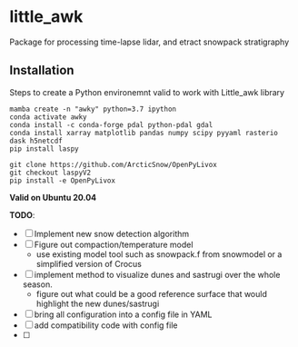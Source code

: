 # little_awk
Package for processing time-lapse lidar, and etract snowpack stratigraphy

## Installation
Steps to create a Python environemnt valid to work with Little_awk library

```
mamba create -n "awky" python=3.7 ipython
conda activate awky
conda install -c conda-forge pdal python-pdal gdal
conda install xarray matplotlib pandas numpy scipy pyyaml rasterio dask h5netcdf
pip install laspy

git clone https://github.com/ArcticSnow/OpenPyLivox
git checkout laspyV2
pip install -e OpenPyLivox
```

**Valid on Ubuntu 20.04**


**TODO**:
- [ ] Implement new snow detection algorithm
- [ ] Figure out compaction/temperature model
  - use existing model tool such as snowpack.f from snowmodel or a simplified version of Crocus
- [ ] implement method to visualize dunes and sastrugi over the whole season.
  - figure out what could be a good reference surface that would highlight the new dunes/sastrugi
- [ ] bring all configuration into a config file in YAML
- [ ] add compatibility code with config file
- [ ] 
